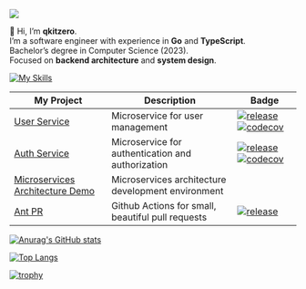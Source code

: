 ![](https://komarev.com/ghpvc/?username=qkitzero)

👋 Hi, I’m **qkitzero**.  
I’m a software engineer with experience in **Go** and **TypeScript**.  
Bachelor’s degree in Computer Science (2023).  
Focused on **backend architecture** and **system design**.

[![My Skills](https://skillicons.dev/icons?i=go,ts,python,express,nestjs,fastapi,react,nextjs,tailwind,docker,gcp,aws)](https://skillicons.dev)

| My Project                                                                                     | Description                                        | Badge                                                                                                                                                                                                                                                 |
| ---------------------------------------------------------------------------------------------- | -------------------------------------------------- | ----------------------------------------------------------------------------------------------------------------------------------------------------------------------------------------------------------------------------------------------------- |
| [User Service](https://github.com/qkitzero/user-service)                                       | Microservice for user management                   | [![release](https://img.shields.io/github/v/release/qkitzero/user-service)](https://github.com/qkitzero/user-service/releases) [![codecov](https://codecov.io/gh/qkitzero/user-service/graph/badge.svg)](https://codecov.io/gh/qkitzero/user-service) |
| [Auth Service](https://github.com/qkitzero/auth-service)                                       | Microservice for authentication and authorization  | [![release](https://img.shields.io/github/v/release/qkitzero/auth-service)](https://github.com/qkitzero/auth-service/releases) [![codecov](https://codecov.io/gh/qkitzero/auth-service/graph/badge.svg)](https://codecov.io/gh/qkitzero/auth-service) |
| [Microservices Architecture Demo](https://github.com/qkitzero/microservices-architecture-demo) | Microservices architecture development environment |                                                                                                                                                                                                                                                       |
| [Ant PR](https://github.com/qkitzero/ant-pr)                                                   | Github Actions for small, beautiful pull requests  | [![release](https://img.shields.io/github/v/release/qkitzero/ant-pr)](https://github.com/qkitzero/ant-pr/releases)                                                                                                                                    |

[![Anurag's GitHub stats](https://github-readme-stats.vercel.app/api?username=qkitzero&show_icons=true&theme=monokai)](https://github.com/anuraghazra/github-readme-stats)

[![Top Langs](https://github-readme-stats.vercel.app/api/top-langs/?username=qkitzero&layout=donut&theme=monokai)](https://github.com/anuraghazra/github-readme-stats)

[![trophy](https://github-profile-trophy.vercel.app/?username=qkitzero&rank=-?,-C&theme=monokai)](https://github.com/ryo-ma/github-profile-trophy)
